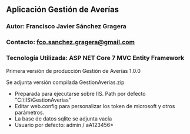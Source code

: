 ## Aplicación Gestión de Averías
### Autor: Francisco Javier Sánchez Gragera
### Contacto: fco.sanchez.gragera@gmail.com
### Tecnología Utilizada: ASP NET Core 7 MVC Entity Framework

Primera versión de producción Gestión de Averías 1.0.0

Se adjunta versión compilada GestionAverias.zip
- Preparada para ejecutarse sobre IIS. Path por defecto "C:\IIS\GestionAverias\"
- Editar web.config para personalizar los token de microsoft y otros parámetros.
- La base de datos sqlite se adjunta vacía
- Usuario por defecto: admin / aA123456* 
